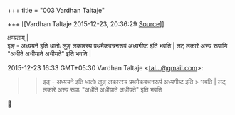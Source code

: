 +++
title = "003 Vardhan Taltaje"

+++
[[Vardhan Taltaje	2015-12-23, 20:36:29 [Source](https://groups.google.com/g/samskrita/c/3vowKVgEbng)]]



क्षम्यताम् \|  
इङ् - अध्ययने इति धातोः लुङ् लकारस्य प्रथमैकवचनरूपं अध्यगीष्ट इति भवति
\| लट् लकारे अस्य रूपाणि "अधीते अधीयाते अधीयते" इति भवति \|  

  

2015-12-23 16:33 GMT+05:30 Vardhan Taltaje \<[tal...@gmail.com]()\>:  

> 
> > 
> > इङ् - अध्ययने इति धातोः लुङ् लकारस्य प्रथमैकवचनरूपं अध्यगीष्ट इति > भवति \| लट् लकारे अस्य रूपाः "अधीते अधीयाते अधीयते" इति भवति  
> > 
> > 



